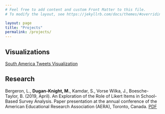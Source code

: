 ```yaml
---
# Feel free to add content and custom Front Matter to this file.
# To modify the layout, see https://jekyllrb.com/docs/themes/#overriding-theme-defaults

layout: page
title: "Projects"
permalink: /projects/
---
```


## Visualizations

[South America Tweets Visualization][proj-tweets]

## Research

Bergeron, L., <b>Dugan-Knight, M.</b>, Kamdar, S., Vorse Wilka, J., Boesche-Taylor, B. (2019, April). An Exploration of the Role of Likert Items in School-Based Survey Analysis. Paper presentation at the annual conference of the American Educational Research Association (AERA), Toronto, Canada. [PDF][likert-analysis]

[proj-tweets]: https://maxduganknight.github.io/projects/proj_tweets/
[likert-analysis]: https://maxduganknight.github.io/folder/likert-analysis.pdf





